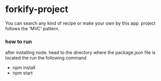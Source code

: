 # forkify-project

You can search any kind of recipe or make your own by this app.
project follows the 'MVC' pattern.

 ### how to run
 after installing node. head to the directory where the package.json file is located the run the following command
 - npm install
 - npm start

